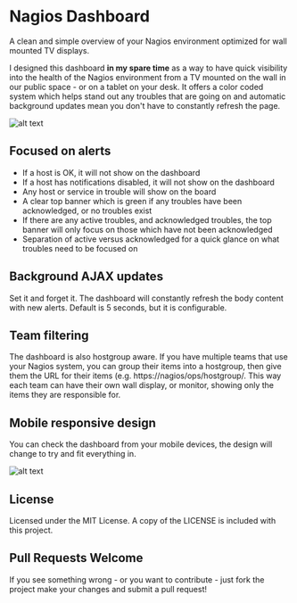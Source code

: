 # Nagios Dashboard
A clean and simple overview of your Nagios environment optimized for wall mounted TV displays. 

I designed this dashboard **in my spare time** as a way to have quick visibility into the health of the Nagios environment from a TV mounted on the wall in our public space - or on a tablet on your desk. It offers a color coded system which helps stand out any troubles that are going on and automatic background updates mean you don't have to constantly refresh the page.

![alt text](http://i.imgur.com/BmZ4CxB.jpg "Nagios Dashboard")

## Focused on alerts
* If a host is OK, it will not show on the dashboard
* If a host has notifications disabled, it will not show on the dashboard
* Any host or service in trouble will show on the board
* A clear top banner which is green if any troubles have been acknowledged, or no troubles exist
* If there are any active troubles, and acknowledged troubles, the top banner will only focus on those which have not been acknowledged
* Separation of active versus acknowledged for a quick glance on what troubles need to be focused on

## Background AJAX updates
Set it and forget it. The dashboard will constantly refresh the body content with new alerts. Default is 5 seconds, but it is configurable. 

## Team filtering
The dashboard is also hostgroup aware. If you have multiple teams that use your Nagios system, you can group their items into a hostgroup, then give them the URL for their items (e.g. https://nagios/ops/hostgroup/. This way each team can have their own wall display, or monitor, showing only the items they are responsible for. 

## Mobile responsive design
You can check the dashboard from your mobile devices, the design will change to try and fit everything in. 

![alt text](http://i.imgur.com/Q60DgLml.png "Nagios Dashboard Mobile")

## License
Licensed under the MIT License. A copy of the LICENSE is included with this project.

## Pull Requests Welcome
If you see something wrong - or you want to contribute - just fork the project make your changes and submit a pull request!
